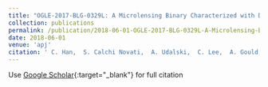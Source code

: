 ```yaml
---
title: "OGLE-2017-BLG-0329L: A Microlensing Binary Characterized with Dramatically Enhanced Precision Using Data from Space-based Observations"
collection: publications
permalink: /publication/2018-06-01-OGLE-2017-BLG-0329L-A-Microlensing-Binary-Characterized-with-Dramatically-Enhanced-Precision-Using-Data-from-Space-based-Observations
date: 2018-06-01
venue: 'apj'
citation: ' C. Han,  S. Calchi Novati,  A. Udalski,  C. Lee,  A. Gould,  V. Bozza,  P. Mróz,  P. Pietrukowicz,  J. Skowron,  M. Szymański,  R. Poleski,  I. Soszyński,  S. Kozłowski,  K. Ulaczyk,  M. Pawlak,  K. Rybicki,  P. Iwanek,  M. Albrow,  S. Chung,  K. Hwang,  Y. Jung,  Y. Ryu,  I. Shin,  Y. Shvartzvald,  J. Yee,  W. Zang,  W. Zhu,  S. Cha,  D. Kim,  H. Kim,  S. Kim,  D. Lee,  Y. Lee,  B. Park,  R. Pogge,  W. Kim,  C. Beichman,  G. Bryden,  S. Carey,  B. Gaudi,  C. Henderson,  M. Dominik,  C. Helling,  M. Hundertmark,  U. Jørgensen,  P. Longa-Peña,  S. Lowry,  S. Sajadian,  M. Burgdorf,  J. Campbell-White,  S. Ciceri,  D. Evans,  L. Haikala,  T. Hinse,  S. Rahvar,  M. Rabus,  C. Snodgrass, &quot;OGLE-2017-BLG-0329L: A Microlensing Binary Characterized with Dramatically Enhanced Precision Using Data from Space-based Observations.&quot; apj, 2018.'
---
```

Use [Google Scholar](https://scholar.google.com/scholar?q=OGLE+2017+BLG+0329L:+A+Microlensing+Binary+Characterized+with+Dramatically+Enhanced+Precision+Using+Data+from+Space+based+Observations){:target="_blank"} for full citation